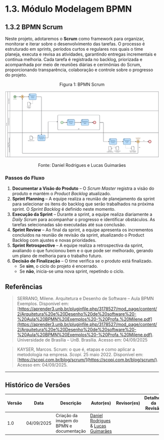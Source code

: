 # 1.3. Módulo Modelagem BPMN

## 1.3.2 BPMN Scrum

Neste projeto, adotaremos o **Scrum** como framework para organizar, monitorar e iterar sobre o desenvolvimento das tarefas. O processo é estruturado em sprints, períodos curtos e regulares nos quais o time planeja, executa e revisa as atividades, garantindo entregas incrementais e contínua melhoria. Cada tarefa é registrada no backlog, priorizada e acompanhada por meio de reuniões diárias e cerimônias do Scrum, proporcionando transparência, colaboração e controle sobre o progresso do projeto.

<p align="center" style="font-size: 12;">
Figura 1: BPMN Scrum
</p>

![BPMN Scrum](../assets/extra/BPMN_Scrum.svg "BPMN Scrum")

<p align="center" style="font-size: 12;">
Fonte: Daniel Rodrigues e Lucas Guimarães
</p>

### Passos do Fluxo

1. **Documentar a Visão do Produto** – O *Scrum Master* registra a visão do produto e mantém o *Product Backlog* atualizado.
2. **Sprint Planning** – A equipe realiza a reunião de planejamento da sprint para selecionar os itens do backlog que serão trabalhados na próxima sprint. O *Sprint Backlog* é definido neste momento.  
3. **Execução da Sprint** – Durante a sprint, a equipe realiza diariamente a *Daily Scrum* para acompanhar o progresso e identificar obstáculos. As tarefas selecionadas são executadas até sua conclusão.  
4. **Sprint Review** – Ao final da sprint, a equipe apresenta os incrementos concluídos na reunião de revisão da sprint, atualizando o Product Backlog com ajustes e novas prioridades.
5. **Sprint Retrospective** – A equipe realiza a retrospectiva da sprint, avaliando o que funcionou bem e o que pode ser melhorado, gerando um plano de melhoria para o trabalho futuro.  
6. **Decisão de Finalização** – O time verifica se o produto está finalizado.
    - Se **sim**, o ciclo do projeto é encerrado.
    - Se **não**, inicia-se uma nova sprint, repetindo o ciclo.

## Referências

> SERRANO, Milene. Arquitetura e Desenho de Software – Aula BPMN Exemplos. Disponível em: [https://aprender3.unb.br/pluginfile.php/3178527/mod_page/content/2/Arquitetura%20e%20Desenho%20de%20software%20-%20Aula%20BPMN%20Exemplos%20-%20Profa.%20Milene.pdf](https://aprender3.unb.br/pluginfile.php/3178527/mod_page/content/2/Arquitetura%20e%20Desenho%20de%20software%20-%20Aula%20BPMN%20Exemplos%20-%20Profa.%20Milene.pdf). Universidade de Brasília – UnB. Brasília. Acesso em: 04/09/2025

> KAYSER, Marcos. Scrum: o que é, etapas e como aplicar a metodologia na empresa. *Scopi*. 25 maio 2022. Disponível em: [https://scopi.com.br/blog/scrum/](https://scopi.com.br/blog/scrum/). Acesso em: 04/09/2025.

---

## Histórico de Versões

| Versão | Data | Descrição | Autor(es) | Revisor(es) | Detalhes da Revisão |
| -- | -- | -- | -- | -- | -- |
| 1.0 | 04/09/2025 | Criação da imagem do BPMN e documentação  | [Daniel Rodrigues](https://github.com/DanielRogs) & [Lucas Guimarães](https://github.com/lcsgborges) | | |
